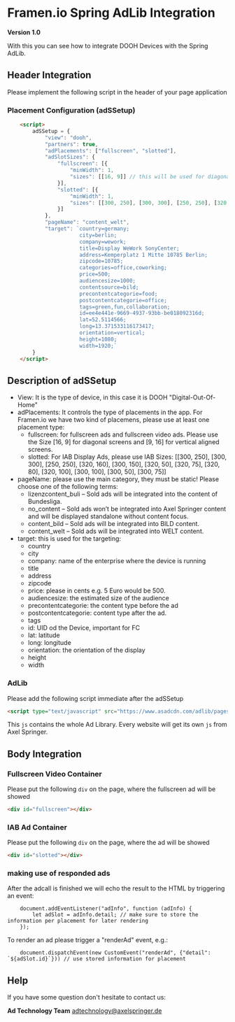 # **Framen.io Spring AdLib Integration**

**Version 1.0**

With this you can see how to integrate DOOH Devices with the Spring AdLib. 

## Header Integration

Please implement the following script in the header of your page application


### **Placement Configuration (adSSetup)**

```html
    <script>
        adSSetup = {
            "view": "dooh",
            "partners": true,
            "adPlacements": ["fullscreen", "slotted"],
            "adSlotSizes": {
                "fullscreen": [{
                    "minWidth": 1,
                    "sizes": [[16, 9]] // this will be used for diagonally screens, switch to [9, 16] for upright
                }],
                "slotted": [{
                    "minWidth": 1,
                    "sizes": [[300, 250], [300, 300], [250, 250], [320, 160], [300, 150], [320, 50], [320, 75], [320, 80], [320, 100], [300, 100], [300, 50], [300, 75]]
                }]
            },
            "pageName": "content_welt",
            "target": `country=germany;
                       city=berlin;
                       company=wework;
                       title=Display WeWork SonyCenter;
                       address=Kemperplatz 1 Mitte 10785 Berlin;
                       zipcode=10785;
                       categories=office,coworking;
                       price=500;
                       audiencesize=1000;
                       contentsource=bild;
                       precontentcategorie=food;
                       postcontentcategorie=office;
                       tags=green,fun,collaboration;
                       id=ee4e441e-9669-4937-93bb-be018092316d;
                       lat=52.5114566;
                       long=13.371533116173417;
                       orientation=vertical;
                       height=1080;
                       width=1920;`
        }
    </script>
```

## Description of adSSetup

- View: It is the type of device, in this case it is DOOH "Digital-Out-Of-Home"
- adPlacements: It controls the type of placements in the app. For Framen.io we have two kind of placemens, please use at least one placement type:
    - fullscreen: for fullscreen ads and fullscreen video ads. Please use the Size [16, 9] for diagonal screens and [9, 16] for vertical aligned screens.
    - slotted: For IAB Display Ads, please use IAB Sizes: [[300, 250], [300, 300], [250, 250], [320, 160], [300, 150], [320, 50], [320, 75], [320, 80], [320, 100], [300, 100], [300, 50], [300, 75]]
- pageName: please use the main category, they must be static! Please choose one of the following terms:
    - lizenzcontent_buli – Sold ads will be integrated into the content of Bundesliga.
    - no_content – Sold ads won’t  be integrated into Axel Springer content and will be displayed standalone without content focus.
    - content_bild – Sold ads will be integrated into BILD content.
    - content_welt – Sold ads will be integrated into WELT content.
- target: this is used for the targeting:
    - country
    - city
    - company: name of the enterprise where the device is running
    - title
    - address
    - zipcode
    - price: please in cents e.g. 5 Euro would be 500. 
    - audiencesize: the estimated size of the audience
    - precontentcategorie: the content type before the ad
    - postcontentcategorie: content type after the ad. 
    - tags
    - id: UID od the Device, important for FC
    - lat: latitude 
    - long: longitude
    - orientation: the orientation of the display
    - height
    - width 


### **AdLib**

Please add the following script immediate after the adSSetup

```html
<script type="text/javascript" src="https://www.asadcdn.com/adlib/pages/framen_dooh.js"></script>
```

This `js` contains the whole Ad Library. Every website will get its own `js` from Axel Springer.

## Body Integration

### Fullscreen Video Container
Please put the following `div` on the page, where the fullscreen ad will be showed

```html
<div id="fullscreen"></div>
```

### IAB Ad Container
Please put the following `div` on the page, where the  ad will be showed

```html
<div id="slotted"></div>
```

### making use of responded ads
After the adcall is finished we will echo the result to the HTML by triggering an event:
```
    document.addEventListener("adInfo", function (adInfo) {
        let adSlot = adInfo.detail; // make sure to store the information per placement for later rendering
    });
```

To render an ad please trigger a "renderAd" event, e.g.:
```
    document.dispatchEvent(new CustomEvent("renderAd", {"detail": `${adSlot.id}`})) // use stored information for placement
```


## Help

If you have some question don't hesitate to contact us:


__Ad Technology Team__
  adtechnology@axelspringer.de
  
